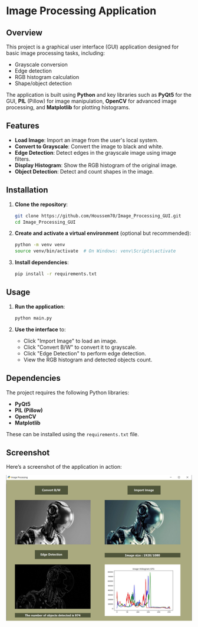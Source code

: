 # Image Processing Application

## Overview

This project is a graphical user interface (GUI) application designed for basic image processing tasks, including:
- Grayscale conversion
- Edge detection
- RGB histogram calculation
- Shape/object detection

The application is built using **Python** and key libraries such as **PyQt5** for the GUI, **PIL** (Pillow) for image manipulation, **OpenCV** for advanced image processing, and **Matplotlib** for plotting histograms.

## Features

- **Load Image**: Import an image from the user's local system.
- **Convert to Grayscale**: Convert the image to black and white.
- **Edge Detection**: Detect edges in the grayscale image using image filters.
- **Display Histogram**: Show the RGB histogram of the original image.
- **Object Detection**: Detect and count shapes in the image.

## Installation

1. **Clone the repository**:
    ```bash
    git clone https://github.com/Houssem70/Image_Processing_GUI.git
    cd Image_Processing_GUI
    ```

2. **Create and activate a virtual environment** (optional but recommended):
    ```bash
    python -m venv venv
    source venv/bin/activate  # On Windows: venv\Scripts\activate
    ```

3. **Install dependencies**:
    ```bash
    pip install -r requirements.txt
    ```

## Usage

1. **Run the application**:
    ```bash
    python main.py
    ```

2. **Use the interface** to:
   - Click "Import Image" to load an image.
   - Click "Convert B/W" to convert it to grayscale.
   - Click "Edge Detection" to perform edge detection.
   - View the RGB histogram and detected objects count.

## Dependencies

The project requires the following Python libraries:
- **PyQt5**
- **PIL (Pillow)**
- **OpenCV**
- **Matplotlib**

These can be installed using the `requirements.txt` file.

## Screenshot

Here’s a screenshot of the application in action:

![Image Processing Application](screenshot.PNG)


